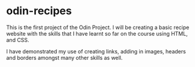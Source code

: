 # odin-recipes
This is the first project of the Odin Project. I will be creating a basic recipe website with the skills that I have learnt so far on the course using HTML, and CSS.

I have demonstrated my use of creating links, adding in images, headers and borders amongst many other skills as well. 